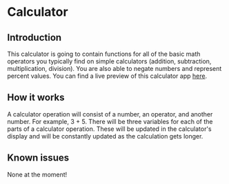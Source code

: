 # Calculator

## Introduction

This calculator is going to contain functions for all of the basic math
operators you typically find on simple calculators (addition, subtraction, multiplication,
division). You are also able to negate numbers and represent percent values. You can find a live preview
of this calculator app [here](https://williamandrews2.github.io/calculator/).

## How it works

A calculator operation will consist of a number, an operator, and another number.
For example, 3 + 5. There will be three variables for each of the parts of a calculator
operation. These will be updated in the calculator's display and will be constantly updated
as the calculation gets longer. 

## Known issues

None at the moment!
